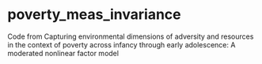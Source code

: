 # poverty_meas_invariance
Code from Capturing environmental dimensions of adversity and resources in the context of poverty across infancy through early adolescence: A moderated nonlinear factor model
